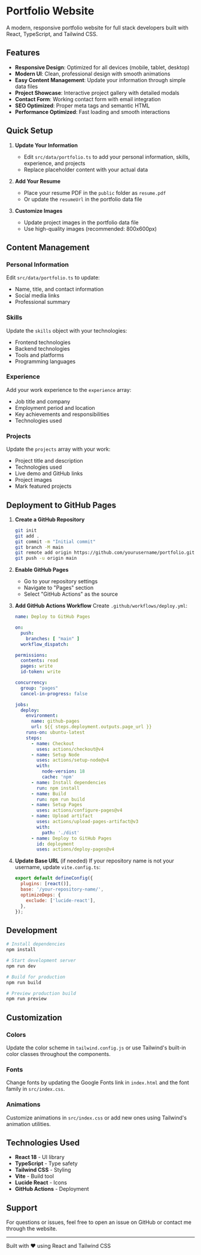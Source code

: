 # Portfolio Website

A modern, responsive portfolio website for full stack developers built with React, TypeScript, and Tailwind CSS.

## Features

- **Responsive Design**: Optimized for all devices (mobile, tablet, desktop)
- **Modern UI**: Clean, professional design with smooth animations
- **Easy Content Management**: Update your information through simple data files
- **Project Showcase**: Interactive project gallery with detailed modals
- **Contact Form**: Working contact form with email integration
- **SEO Optimized**: Proper meta tags and semantic HTML
- **Performance Optimized**: Fast loading and smooth interactions

## Quick Setup

1. **Update Your Information**
   - Edit `src/data/portfolio.ts` to add your personal information, skills, experience, and projects
   - Replace placeholder content with your actual data

2. **Add Your Resume**
   - Place your resume PDF in the `public` folder as `resume.pdf`
   - Or update the `resumeUrl` in the portfolio data file

3. **Customize Images**
   - Update project images in the portfolio data file
   - Use high-quality images (recommended: 800x600px)

## Content Management

### Personal Information
Edit `src/data/portfolio.ts` to update:
- Name, title, and contact information
- Social media links
- Professional summary

### Skills
Update the `skills` object with your technologies:
- Frontend technologies
- Backend technologies
- Tools and platforms
- Programming languages

### Experience
Add your work experience to the `experience` array:
- Job title and company
- Employment period and location
- Key achievements and responsibilities
- Technologies used

### Projects
Update the `projects` array with your work:
- Project title and description
- Technologies used
- Live demo and GitHub links
- Project images
- Mark featured projects

## Deployment to GitHub Pages

1. **Create a GitHub Repository**
   ```bash
   git init
   git add .
   git commit -m "Initial commit"
   git branch -M main
   git remote add origin https://github.com/yourusername/portfolio.git
   git push -u origin main
   ```

2. **Enable GitHub Pages**
   - Go to your repository settings
   - Navigate to "Pages" section
   - Select "GitHub Actions" as the source

3. **Add GitHub Actions Workflow**
   Create `.github/workflows/deploy.yml`:
   ```yaml
   name: Deploy to GitHub Pages

   on:
     push:
       branches: [ "main" ]
     workflow_dispatch:

   permissions:
     contents: read
     pages: write
     id-token: write

   concurrency:
     group: "pages"
     cancel-in-progress: false

   jobs:
     deploy:
       environment:
         name: github-pages
         url: ${{ steps.deployment.outputs.page_url }}
       runs-on: ubuntu-latest
       steps:
         - name: Checkout
           uses: actions/checkout@v4
         - name: Setup Node
           uses: actions/setup-node@v4
           with:
             node-version: 18
             cache: 'npm'
         - name: Install dependencies
           run: npm install
         - name: Build
           run: npm run build
         - name: Setup Pages
           uses: actions/configure-pages@v4
         - name: Upload artifact
           uses: actions/upload-pages-artifact@v3
           with:
             path: './dist'
         - name: Deploy to GitHub Pages
           id: deployment
           uses: actions/deploy-pages@v4
   ```

4. **Update Base URL** (if needed)
   If your repository name is not your username, update `vite.config.ts`:
   ```js
   export default defineConfig({
     plugins: [react()],
     base: '/your-repository-name/',
     optimizeDeps: {
       exclude: ['lucide-react'],
     },
   });
   ```

## Development

```bash
# Install dependencies
npm install

# Start development server
npm run dev

# Build for production
npm run build

# Preview production build
npm run preview
```

## Customization

### Colors
Update the color scheme in `tailwind.config.js` or use Tailwind's built-in color classes throughout the components.

### Fonts
Change fonts by updating the Google Fonts link in `index.html` and the font family in `src/index.css`.

### Animations
Customize animations in `src/index.css` or add new ones using Tailwind's animation utilities.

## Technologies Used

- **React 18** - UI library
- **TypeScript** - Type safety
- **Tailwind CSS** - Styling
- **Vite** - Build tool
- **Lucide React** - Icons
- **GitHub Actions** - Deployment

## Support

For questions or issues, feel free to open an issue on GitHub or contact me through the website.

---

Built with ❤️ using React and Tailwind CSS